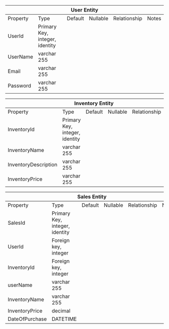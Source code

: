 <table>
    <thead>
        <tr>
            <th colspan="6">User Entity</th>
        </tr>
    </thead>
    <tbody>
        <tr>
            <td>Property</td>
            <td>Type</td>
            <td>Default</td>
            <td>Nullable</td>
            <td>Relationship</td>
            <td>Notes</td>
        </tr>
        <tr>
            <td>UserId</td>
            <td>Primary Key, integer, identity</td>
            <td></td>
            <td></td>
            <td></td>
        </tr>
        <tr>
            <td>UserName</td>
            <td>varchar 255</td>
            <td></td>
            <td></td>
            <td></td>
        </tr>
        <tr>
            <td>Email</td>
            <td>varchar 255</td>
            <td></td>
            <td></td>
            <td></td>
        </tr>
        <tr>
            <td>Password</td>
            <td>varchar 255</td>
            <td></td>
            <td></td>
            <td></td>
        </tr>
    </tbody>
</table>

<table>
    <thead>
        <tr>
            <th colspan="6">Inventory Entity</th>
        </tr>
    </thead>
    <tbody>
        <tr>
            <td>Property</td>
            <td>Type</td>
            <td>Default</td>
            <td>Nullable</td>
            <td>Relationship</td>
            <td>Notes</td>
        </tr>
        <tr>
            <td>InventoryId</td>
            <td>Primary Key, integer, identity</td>
            <td></td>
            <td></td>
            <td></td>
        </tr>
        <tr>
            <td>InventoryName</td>
            <td>varchar 255</td>
            <td></td>
            <td></td>
            <td></td>
        </tr>
        <tr>
            <td>InventoryDescription</td>
            <td>varchar 255</td>
            <td></td>
            <td></td>
            <td></td>
        </tr>
        <tr>
            <td>InventoryPrice</td>
            <td>varchar 255</td>
            <td></td>
            <td></td>
            <td></td>
        </tr>
    </tbody>
</table>

<table>
    <thead>
        <tr>
            <th colspan="6">Sales Entity</th>
        </tr>
    </thead>
    <tbody>
        <tr>
            <td>Property</td>
            <td>Type</td>
            <td>Default</td>
            <td>Nullable</td>
            <td>Relationship</td>
            <td>Notes</td>
        </tr>
        <tr>
            <td>SalesId</td>
            <td>Primary Key, integer, identity</td>
            <td></td>
            <td></td>
            <td></td>
        </tr>
        <tr>
            <td>UserId</td>
            <td>Foreign key, integer</td>
            <td></td>
            <td></td>
            <td></td>
        </tr>
        <tr>
            <td>InventoryId</td>
            <td>Foreign key, integer</td>
            <td></td>
            <td></td>
            <td></td>
        </tr>
        <tr>
            <td>userName</td>
            <td>varchar 255</td>
            <td></td>
            <td></td>
            <td></td>
        </tr>
        <tr>
            <td>InventoryName</td>
            <td>varchar 255</td>
            <td></td>
            <td></td>
            <td></td>
        </tr>
        <tr>
            <td>InventoryPrice</td>
            <td>decimal</td>
            <td></td>
            <td></td>
            <td></td>
        </tr>
        <tr>
            <td>DateOfPurchase</td>
            <td>DATETIME</td>
            <td></td>
            <td></td>
            <td></td>
        </tr>
    </tbody>
</table>
